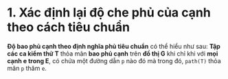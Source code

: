 # 1.  Xác định lại độ che phủ của cạnh theo cách tiêu chuẩn
**Độ bao phủ cạnh theo định nghĩa phủ tiêu chuẩn** có thể hiểu như sau:
**Tập các ca kiểm thử T** thỏa mãn **bao phủ cạnh** trên **đồ thị G** khi chỉ khi với **mọi cạnh e trong E**, có chứa một đường dẫn `p` nào đó mà trong đó,
 `path(T)` thỏa mãn `p` thăm `e`.